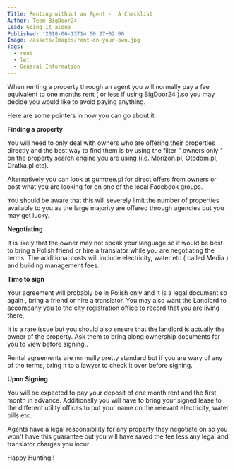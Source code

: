```yaml
---
Title: Renting without an Agent -  A Checklist
Author: Team BigDoor24
Lead: Going it alone
Published: '2018-06-13T14:00:27+02:00'
Image: /assets/Images/rent-on-your-own.jpg
Tags:
  - rent
  - let
  - General Information
---
```

When renting a property through an agent you will normally pay a fee equivalent to one months rent ( or less if using BigDoor24 ).so you may decide you would like to avoid paying anything. 

Here are some pointers in how you can go about it

**Finding a property**

You will need to only deal with owners who are offering their properties directly and the best way to find them is by using the filter " owners only " on the property search engine you are using (i.e. Morizon.pl, Otodom.pl, Gratka.pl etc).

Alternatively you can look at gumtree.pl for direct offers from owners or post what you are looking for on one of the local Facebook groups.

You should be aware that this will severely limit the number of properties available to you as the large majority are offered through agencies but you may get lucky.

**Negotiating**

It is likely that the owner may not speak your language so it would be best to bring a Polish friend or hire a translator while you are negotiating the terms. The additional costs will include electricity, water etc ( called Media ) and building management fees. 

**Time to sign**

Your agreement will probably be in Polish only and it is a legal document so again , bring a friend or hire a translator. You may also want the Landlord to accompany you to the city registration office to record that you are living there,

It is a rare issue but you should also ensure that the landlord is actually the owner of the property. Ask them to bring along ownership documents for you to view before signing..

Rental agreements are normally pretty standard but if you are wary of any of the terms, bring it to a lawyer to check it over before signing.

**Upon Signing**

You will be expected to pay your deposit of one month rent and the first month in advance. Additionally you will have to bring your signed lease to the different utility offices to put your name on the relevant electricity, water bills etc.

Agents have a legal responsibility for any property they negotiate on so you won't have this guarantee but you will have saved the fee less any legal and translator charges you incur.

Happy Hunting !
